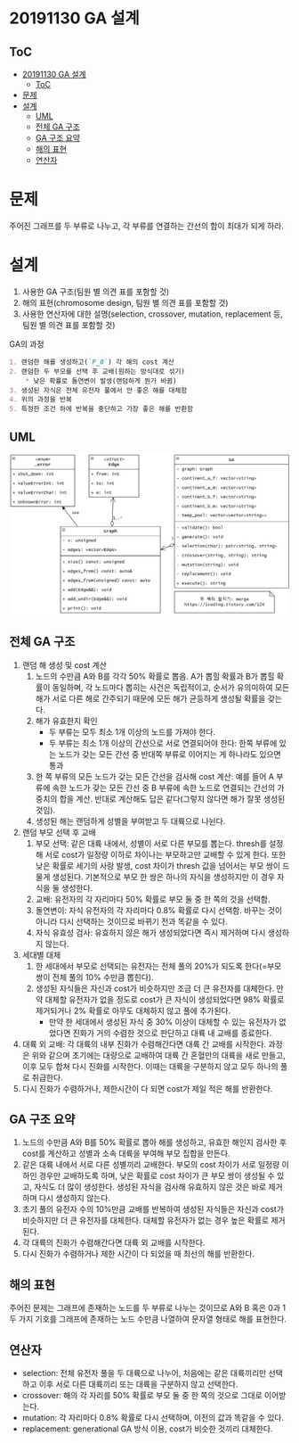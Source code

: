 # 20191130 GA 설계

## ToC
- [20191130 GA 설계](#20191130-ga-설계)
  - [ToC](#toc)
- [문제](#문제)
- [설계](#설계)
  - [UML](#uml)
  - [전체 GA 구조](#전체-ga-구조)
  - [GA 구조 요약](#ga-구조-요약)
  - [해의 표현](#해의-표현)
  - [연산자](#연산자)

# 문제
주어진 그래프를 두 부류로 나누고, 각 부류를 연결하는 간선의 합이 최대가 되게 하라.

# 설계
1. 사용한 GA 구조(팀원 별 의견 표를 포함할 것)
2. 해의 표현(chromosome design, 팀원 별 의견 표를 포함할 것)
3. 사용한 연산자에 대한 설명(selection, crossover, mutation, replacement 등, 팀원 별 의견 표를 포함할 것)

GA의 과정

```md
1. 랜덤한 해를 생성하고(`P_0`) 각 해의 cost 계산
2. 랜덤한 두 부모를 선택 후 교배(원하는 방식대로 섞기)
    * 낮은 확률로 돌연변이 발생(랜덤하게 뭔가 바뀜)
3. 생성된 자식은 전체 유전자 풀에서 안 좋은 해를 대체함
4. 위의 과정을 반복
5. 특정한 조건 하에 반복을 중단하고 가장 좋은 해를 반환함
```

## UML

![basic GA UML.jpg](basic%20GA%20UML.jpg)

## 전체 GA 구조
1. 랜덤 해 생성 및 cost 계산
    1. 노드의 수만큼 A와 B를 각각 50% 확률로 뽑음. A가 뽑힐 확률과 B가 뽑힐 확률이 동일하며, 각 노드마다 뽑히는 사건은 독립적이고, 순서가 유의미하여 모든 해가 서로 다른 해로 간주되기 때문에 모든 해가 균등하게 생성될 확률을 갖는다.
    2. 해가 유효한지 확인  
        * 두 부류는 모두 최소 1개 이상의 노드를 가져야 한다.
        * 두 부류는 최소 1개 이상의 간선으로 서로 연결되어야 한다: 한쪽 부류에 있는 노드가 갖는 모든 간선 중 반대쪽 부류로 이어지는 게 하나라도 있으면 통과
    3. 한 쪽 부류의 모든 노드가 갖는 모든 간선을 검사해 cost 계산: 예를 들어 A 부류에 속한 노드가 갖는 모든 간선 중 B 부류에 속한 노드로 연결되는 간선의 가중치의 합을 계산. 반대로 계산해도 답은 같다(그렇지 않다면 해가 잘못 생성된 것임).
    4. 생성된 해는 랜덤하게 성별을 부여받고 두 대륙으로 나뉜다.
2. 랜덤 부모 선택 후 교배
    1. 부모 선택: 같은 대륙 내에서, 성별이 서로 다른 부모를 뽑는다. thresh를 설정해 서로 cost가 일정량 이하로 차이나는 부모하고만 교배할 수 있게 한다. 또한 낮은 확률로 세기의 사랑 발생, cost 차이가 thresh 값을 넘어서는 부모 쌍이 드물게 생성된다. 기본적으로 부모 한 쌍은 하나의 자식을 생성하지만 이 경우 자식을 둘 생성한다.
    2. 교배: 유전자의 각 자리마다 50% 확률로 부모 둘 중 한 쪽의 것을 선택함.
    3. 돌연변이: 자식 유전자의 각 자리마다 0.8% 확률로 다시 선택함. 바꾸는 것이 아니라 다시 선택하는 것이므로 바뀌기 전과 똑같을 수 있다.
    4. 자식 유효성 검사: 유효하지 않은 해가 생성되었다면 즉시 제거하며 다시 생성하지 않는다.
3. 세대별 대체
    1. 한 세대에서 부모로 선택되는 유전자는 전체 풀의 20%가 되도록 한다(=부모 쌍이 전체 풀의 10% 수만큼 뽑힌다).
    2. 생성된 자식들은 자신과 cost가 비슷하지만 조금 더 큰 유전자를 대체한다. 만약 대체할 유전자가 없을 정도로 cost가 큰 자식이 생성되었다면 98% 확률로 제거되거나 2% 확률로 아무도 대체하지 않고 풀에 추가된다.
        * 만약 한 세대에서 생성된 자식 중 30% 이상이 대체할 수 있는 유전자가 없었다면 진화가 거의 수렴한 것으로 판단하고 대륙 내 교배를 종료한다.
4. 대륙 외 교배: 각 대륙의 내부 진화가 수렴해간다면 대륙 간 교배를 시작한다. 과정은 위와 같으며 초기에는 대량으로 교배하여 대륙 간 혼혈만의 대륙을 새로 만들고, 이후 모두 합쳐 다시 진화를 시작한다. 이때는 대륙을 구분하지 않고 모두 하나의 풀로 취급한다.
5. 다시 진화가 수렴하거나, 제한시간이 다 되면 cost가 제일 적은 해를 반환한다.

## GA 구조 요약
1. 노드의 수만큼 A와 B를 50% 확률로 뽑아 해를 생성하고, 유효한 해인지 검사한 후 cost를 계산하고 성별과 소속 대륙을 부여해 부모 집합을 만든다.
2. 같은 대륙 내에서 서로 다른 성별끼리 교배한다. 부모의 cost 차이가 서로 일정량 이하인 경우만 교배하도록 하며, 낮은 확률로 cost 차이가 큰 부모 쌍이 생성될 수 있고, 자식도 더 많이 생성한다. 생성된 자식을 검사해 유효하지 않은 것은 바로 제거하며 다시 생성하지 않는다.
3. 초기 풀의 유전자 수의 10%만큼 교배를 반복하여 생성된 자식들은 자신과 cost가 비슷하지만 더 큰 유전자를 대체한다. 대체할 유전자가 없는 경우 높은 확률로 제거된다.
4. 각 대륙의 진화가 수렴해간다면 대륙 외 교배를 시작한다.
5. 다시 진화가 수렴하거나 제한 시간이 다 되었을 때 최선의 해를 반환한다.

## 해의 표현
주어진 문제는 그래프에 존재하는 노드를 두 부류로 나누는 것이므로 A와 B 혹은 0과 1 두 가지 기호를 그래프에 존재하는 노드 수만큼 나열하여 문자열 형태로 해를 표현한다.

## 연산자
* selection: 전체 유전자 풀을 두 대륙으로 나누어, 처음에는 같은 대륙끼리만 선택하고 이후 서로 다른 대륙끼리 또는 대륙을 구분하지 않고 선택한다.
* crossover: 해의 각 자리를 50% 확률로 부모 둘 중 한 쪽의 것으로 그대로 이어받는다.
* mutation: 각 자리마다 0.8% 확률로 다시 선택하며, 이전의 값과 똑같을 수 있다.
* replacement: generational GA 방식 이용, cost가 비슷한 것끼리 대체한다.